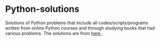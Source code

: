 # Python-solutions

Solutions of Python problems that include all codes/scripts/programs written from online Python courses and through studying books that had various problems. The solutions are from [here      ](https://learnpythonthehardway.org/).
